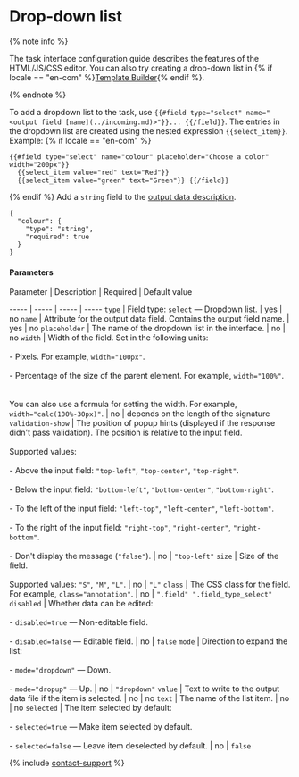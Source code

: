 # Drop-down list

{% note info %}

The task interface configuration guide describes the features of the HTML/JS/CSS editor. You can also try creating a drop-down list in {% if locale == "en-com" %}[Template Builder](https://toloka.ai/en/docs/template-builder/reference/field.select){% endif %}.

{% endnote %}


To add a dropdown list to the task, use `{{#field type="select" name="<output field [name](../incoming.md)>"}}... {{/field}}`. The entries in the dropdown list are created using the nested expression ``{{select_item}}``. Example:
 {% if locale == "en-com" %}
```no-highlight
{{#field type="select" name="colour" placeholder="Choose a color" width="200px"}}
  {{select_item value="red" text="Red"}}
  {{select_item value="green" text="Green"}} {{/field}}
```
{% endif %}
Add a `string` field to the [output data description](../../../glossary.md#input-output-data-ru).

```no-highlight
{
  "colour": {
    "type": "string",
    "required": true
  }
}
```

#### Parameters


Parameter
 |
Description
 |
Required
 |
Default value

----- | ----- | ----- | -----
``` type ``` | Field type: `select` — Dropdown list. | yes | no
``` name ``` | Attribute for the output data field. Contains the output field name. | yes | no
``` placeholder ``` | The name of the dropdown list in the interface. | no | no
``` width ``` | Width of the field. Set in the following units:<br/><br/>- Pixels. For example, `width="100px"`.<br/>    <br/>- Percentage of the size of the parent element. For example, `width="100%"`.<br/>    <br/><br/>You can also use a formula for setting the width. For example, `width="calc(100%-30px)"`. | no | depends on the length of the signature
``` validation-show ``` | The position of popup hints (displayed if the response didn't pass validation). The position is relative to the input field.<br/><br/>Supported values:<br/><br/>- Above the input field: `"top-left"`, `"top-center"`, `"top-right"`.<br/>    <br/>- Below the input field: `"bottom-left"`, `"bottom-center"`, `"bottom-right"`.<br/>    <br/>- To the left of the input field: `"left-top"`, `"left-center"`, `"left-bottom"`.<br/>    <br/>- To the right of the input field: `"right-top"`, `"right-center"`, `"right-bottom"`.<br/>    <br/>- Don't display the message (`"false"`). | no | ``` "top-left" ```
``` size ``` | Size of the field.<br/><br/>Supported values: `"S"`, `"M"`, `"L"`. | no | ``` "L" ```
``` class ``` | The CSS class for the field. For example, `class="annotation"`. | no | ``` ".field" ".field_type_select" ```
``` disabled ``` | Whether data can be edited:<br/><br/>- `disabled=true` — Non-editable field.<br/>    <br/>- `disabled=false` — Editable field. | no | ``` false ```
``` mode ``` | Direction to expand the list:<br/><br/>- `mode="dropdown"` — Down.<br/>    <br/>- `mode="dropup"` — Up. | no | ``` "dropdown" ```
``` value ``` | Text to write to the output data file if the item is selected. | no | no
``` text ``` | The name of the list item. | no | no
``` selected ``` | The item selected by default:<br/><br/>- `selected=true` — Make item selected by default.<br/>    <br/>- `selected=false` — Leave item deselected by default. | no | ``` false ```

{% include [contact-support](../../_includes/contact-support-help.md) %}
